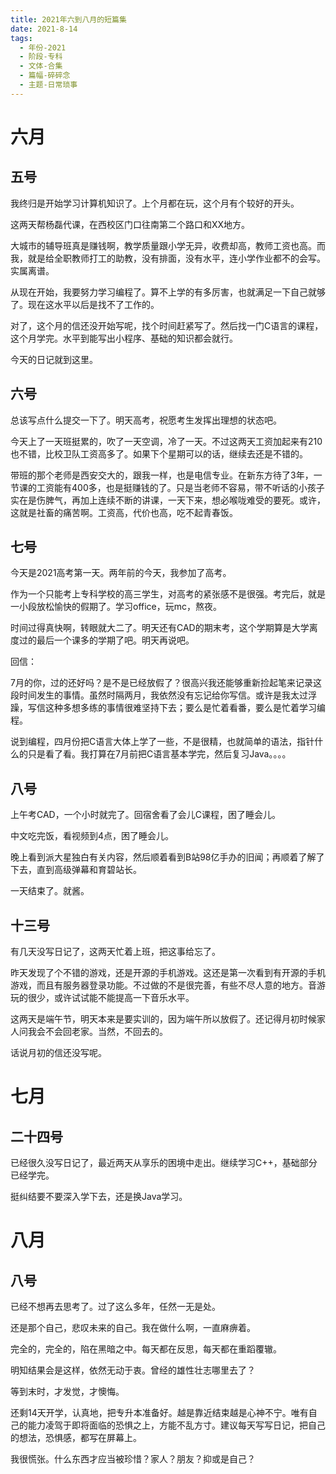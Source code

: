 ```yaml
---
title: 2021年六到八月的短篇集
date: 2021-8-14
tags:
  - 年份-2021
  - 阶段-专科
  - 文体-合集
  - 篇幅-碎碎念
  - 主题-日常琐事
---
```


# 六月

## 五号

我终归是开始学习计算机知识了。上个月都在玩，这个月有个较好的开头。

这两天帮杨磊代课，在西校区门口往南第二个路口和XX地方。

大城市的辅导班真是赚钱啊，教学质量跟小学无异，收费却高，教师工资也高。而我，就是给全职教师打工的助教，没有排面，没有水平，连小学作业都不的会写。实属离谱。

从现在开始，我要努力学习编程了。算不上学的有多厉害，也就满足一下自己就够了。现在这水平以后是找不了工作的。

对了，这个月的信还没开始写呢，找个时间赶紧写了。然后找一门C语言的课程，这个月学完。水平到能写出小程序、基础的知识都会就行。

今天的日记就到这里。

## 六号

总该写点什么提交一下了。明天高考，祝愿考生发挥出理想的状态吧。

今天上了一天班挺累的，吹了一天空调，冷了一天。不过这两天工资加起来有210也不错，比校卫队工资高多了。如果下个星期可以的话，继续去还是不错的。

带班的那个老师是西安交大的，跟我一样，也是电信专业。在新东方待了3年，一节课的工资能有400多，也是挺赚钱的了。只是当老师不容易，带不听话的小孩子实在是伤脾气，再加上连续不断的讲课，一天下来，想必喉咙难受的要死。或许，这就是社畜的痛苦啊。工资高，代价也高，吃不起青春饭。

## 七号

今天是2021高考第一天。两年前的今天，我参加了高考。

作为一个只能考上专科学校的高三学生，对高考的紧张感不是很强。考完后，就是一小段放松愉快的假期了。学习office，玩mc，熬夜。

时间过得真快啊，转眼就大二了。明天还有CAD的期末考，这个学期算是大学离度过的最后一个课多的学期了吧。明天再说吧。

回信：

7月的你，过的还好吗？是不是已经放假了？很高兴我还能够重新捡起笔来记录这段时间发生的事情。虽然时隔两月，我依然没有忘记给你写信。或许是我太过浮躁，写信这种多想多练的事情很难坚持下去；要么是忙着看番，要么是忙着学习编程。

说到编程，四月份把C语言大体上学了一些，不是很精，也就简单的语法，指针什么的只是看了看。我打算在7月前把C语言基本学完，然后复习Java。。。。

## 八号

上午考CAD，一个小时就完了。回宿舍看了会儿C课程，困了睡会儿。

中文吃完饭，看视频到4点，困了睡会儿。

晚上看到派大星独白有关内容，然后顺着看到B站98亿手办的旧闻；再顺着了解了下去，直到高级弹幕和育碧站长。

一天结束了。就酱。

## 十三号

有几天没写日记了，这两天忙着上班，把这事给忘了。

昨天发现了个不错的游戏，还是开源的手机游戏。这还是第一次看到有开源的手机游戏，而且有服务器登录功能。不过做的不是很完善，有些不尽人意的地方。音游玩的很少，或许试试能不能提高一下音乐水平。

这两天是端午节，明天本来是要实训的，因为端午所以放假了。还记得月初时候家人问我会不会回老家。当然，不回去的。

话说月初的信还没写呢。

# 七月

## 二十四号

已经很久没写日记了，最近两天从享乐的困境中走出。继续学习C++，基础部分已经学完。

挺纠结要不要深入学下去，还是换Java学习。

# 八月

## 八号

已经不想再去思考了。过了这么多年，任然一无是处。

还是那个自己，悲叹未来的自己。我在做什么啊，一直麻痹着。

完全的，完全的，陷在黑暗之中。每天都在反思，每天都在重蹈覆辙。

明知结果会是这样，依然无动于衷。曾经的雄性壮志哪里去了？

等到末时，才发觉，才懊悔。

还剩14天开学，认真地，把专升本准备好。越是靠近结束越是心神不宁。唯有自己的能力凌驾于即将面临的恐惧之上，方能不乱方寸。建议每天写写日记，把自己的想法，恐惧感，都写在屏幕上。

我很慌张。什么东西才应当被珍惜？家人？朋友？抑或是自己？
